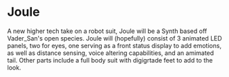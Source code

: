 # Joule
A new higher tech take on a robot suit, Joule will be a Synth based off Vader_San's open species. Joule will (hopefully) consist of 3 animated LED panels, two for eyes, one serving as a front status display to add emotions, as well as distance sensing, voice altering capabilities, and an amimated tail. Other parts include a full body suit with digigrtade feet to add to the look. 
